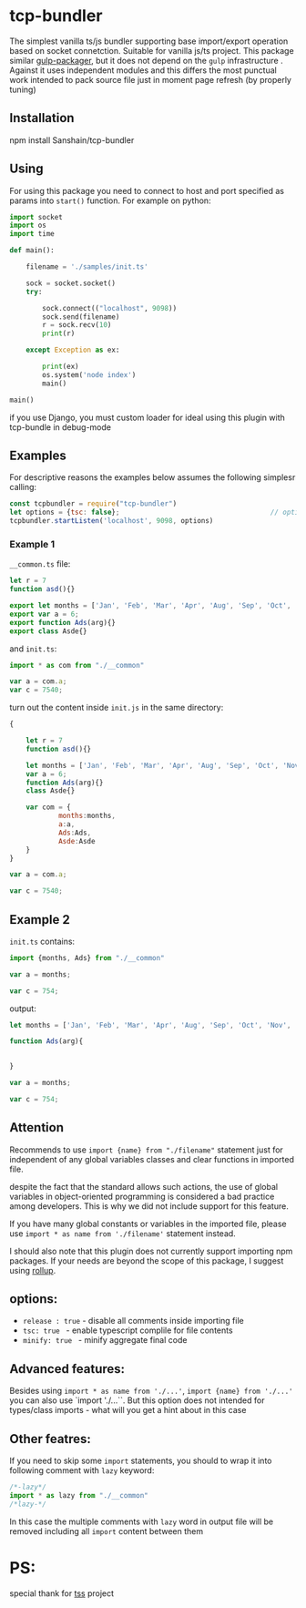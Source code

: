 # tcp-bundler

The simplest vanilla ts/js bundler supporting base import/export operation based on socket connetction. Suitable for vanilla js/ts project.
This package similar [gulp-packager](https://www.npmjs.com/package/gulp-packager), but it does not depend on the `gulp` infrastructure . 
Against it uses independent modules and this differs the most punctual work intended to pack source file just in moment page refresh (by properly tuning)

## Installation

npm install Sanshain/tcp-bundler

## Using

For using this package you need to connect to host and port specified as params into `start()` function. For example on python:

```python
import socket
import os
import time

def main():

    filename = './samples/init.ts'

    sock = socket.socket()
    try:

        sock.connect(("localhost", 9098))
        sock.send(filename)
        r = sock.recv(10)
        print(r)

    except Exception as ex:

        print(ex)
        os.system('node index')
        main()

main()
```
if you use Django, you must custom loader for ideal using this plugin with tcp-bundle in debug-mode

## Examples

For descriptive reasons the examples below assumes the following simplesr calling:

```js
const tcpbundler = require("tcp-bundler")
let options = {tsc: false};										// optionally
tcpbundler.startListen('localhost', 9098, options)
```

### Example 1

`__common.ts` file: 

```javascript
let r = 7
function asd(){}

export let months = ['Jan', 'Feb', 'Mar', 'Apr', 'Aug', 'Sep', 'Oct', 'Nov', 'Dec'];
export var a = 6;
export function Ads(arg){}
export class Asde{}
```

and `init.ts`:

```typescript
import * as com from "./__common"

var a = com.a;
var c = 7540;
```


turn out the content inside `init.js` in the same directory:

```js
{

    let r = 7
    function asd(){}

    let months = ['Jan', 'Feb', 'Mar', 'Apr', 'Aug', 'Sep', 'Oct', 'Nov', 'Dec'];
    var a = 6;
    function Ads(arg){}
    class Asde{}

    var com = {
     		months:months,
    		a:a,
    		Ads:Ads,
    		Asde:Asde 
    }
}

var a = com.a;

var c = 7540;
```

## Example 2

`init.ts` contains:

```js
import {months, Ads} from "./__common"

var a = months;

var c = 754;
```

output: 

```js
let months = ['Jan', 'Feb', 'Mar', 'Apr', 'Aug', 'Sep', 'Oct', 'Nov', 'Dec'];

function Ads(arg){

	
}

var a = months;

var c = 754;
```

## Attention

Recommends to use `import {name} from "./filename"` statement just for independent of any global variables classes and clear functions in imported file.

despite the fact that the standard allows such actions, the use of global variables in object-oriented programming is considered a bad practice among developers.
This is why we did not include support for this feature. 

If you have many global constants or variables in the imported file, please use  `import * as name from './filename'` statement instead.

I should also note that this plugin does not currently support importing npm packages. If your needs are beyond the scope of this package, I suggest using [rollup](https://www.npmjs.com/package/rollup).

## options:

- `release : true` - disable all comments inside importing file
- `tsc: true ` - enable typescript complile for file contents
- `minify: true ` - minify aggregate final code

## Advanced features: 

Besides using `import * as name from './...'`, `import {name} from './...'` you can also use `import './...``. 
But this option does not intended for types/class imports - what will you get a hint about in this case


## Other featres: 

If you need to skip some `import` statements, you should to wrap it into following comment with `lazy` keyword:

```js
/*-lazy*/
import * as lazy from "./__common"
/*lazy-*/
```

In this case the multiple comments with `lazy` word in output file will be removed including all `import` content between them


# PS:

special thank for [tss](https://www.npmjs.com/package/typescript-simple) project

